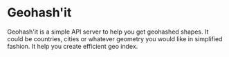 # Geohash'it

Geohash'it is a simple API server to help you get geohashed shapes. It could be countries, cities or whatever geometry you would like in simplified fashion. It help you create efficient geo index.